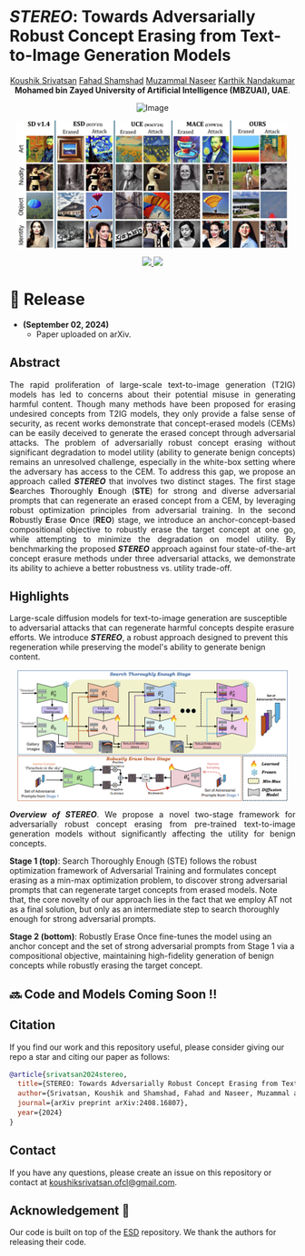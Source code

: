 
# ***STEREO***: Towards Adversarially Robust Concept Erasing from Text-to-Image Generation Models


<p align="center">
 <a href="https://koushiksrivats.github.io/">Koushik Srivatsan</a>
 <a href="https://fahadshamshad.github.io/">Fahad Shamshad</a>
 <a href="https://muzammal-naseer.com/">Muzammal Naseer</a>
 <a href="https://scholar.google.com.pk/citations?user=2qx0RnEAAAAJ&hl=en">Karthik Nandakumar</a>
 <br>
    <span style="font-size:1em; "><strong> Mohamed bin Zayed University of Artificial Intelligence (MBZUAI), UAE</strong>.</span>
</p>

<p align="center">
    <img src="https://i.imgur.com/waxVImv.png" alt="Image">
</p>


<p align="center">
  <img src="docs/static/images/teaser.jpg" align="center" width="95%">
</p>

<p align="center">
  <a href="https://arxiv.org/pdf/2408.16807" target='_blank'>
      <img src="https://img.shields.io/badge/arXiv-Paper-brown.svg">
  </a>

  <a href="https://koushiksrivats.github.io/robust-concept-erasing/" target='_blank'>
      <img src=https://img.shields.io/badge/Project-Website-87CEEB">
  </a>
</p>

# :rocket: Release
* **(September 02, 2024)**
  * Paper uploaded on arXiv.
 
## Abstract

**<p align="justify">** The rapid proliferation of large-scale text-to-image generation (T2IG) models has led to concerns about their potential misuse in generating harmful content. Though many methods have been proposed for erasing undesired concepts from T2IG models, they only provide a  false sense of security, as recent works demonstrate that concept-erased models (CEMs) can be easily deceived to generate the erased concept through adversarial attacks. The problem of adversarially robust concept erasing without significant degradation to model  utility (ability to generate benign concepts) remains an unresolved challenge, especially in the white-box setting where the adversary has access to the CEM. To address this gap, we propose an approach called ***STEREO*** that involves two distinct stages. The first   stage **S**earches **T**horoughly **E**nough (**STE**) for strong and diverse adversarial prompts that can regenerate an erased concept from a CEM, by leveraging robust optimization principles from adversarial training. In the second **R**obustly **E**rase **O**nce (**REO**) stage, we introduce an anchor-concept-based compositional objective to robustly erase the target concept at one go, while attempting to minimize the degradation on model utility. By benchmarking the proposed ***STEREO*** approach against four state-of-the-art concept erasure methods under three adversarial attacks, we demonstrate its ability to achieve a better robustness vs. utility trade-off.
 

## Highlights
Large-scale diffusion models for text-to-image generation are susceptible to adversarial attacks that can regenerate harmful concepts despite erasure efforts. We introduce ***STEREO***, a robust approach designed to prevent this regeneration while preserving the model's ability to generate benign content.

<p align="center">
  <img src="docs/static/images/pipeline.png" align="center" width="95%">
</p>


**<p align="justify">**
***Overview of STEREO***. 
We propose a novel two-stage framework for adversarially robust concept erasing from pre-trained text-to-image generation models without significantly affecting the utility for benign concepts. 

**Stage 1 (top)**: Search Thoroughly Enough (STE) follows the robust optimization framework of Adversarial Training and formulates concept erasing as a min-max optimization problem, to discover strong adversarial
prompts that can regenerate target concepts from erased models. Note that,  the core novelty of our approach lies in the fact that we employ AT not as a final solution, but only as an intermediate step to search thoroughly enough for strong adversarial prompts.

**Stage 2 (bottom)**: Robustly Erase Once fine-tunes the model using an anchor concept and the set of strong adversarial prompts from Stage 1 via a compositional objective, maintaining high-fidelity generation of benign concepts while robustly erasing the target concept.
 

## 🔜 Code and Models Coming Soon !!



## Citation
If you find our work and this repository useful, please consider giving our repo a star and citing our paper as follows:
```bibtex
@article{srivatsan2024stereo,
  title={STEREO: Towards Adversarially Robust Concept Erasing from Text-to-Image Generation Models},
  author={Srivatsan, Koushik and Shamshad, Fahad and Naseer, Muzammal and Nandakumar, Karthik},
  journal={arXiv preprint arXiv:2408.16807},
  year={2024}
}
```
## Contact
If you have any questions, please create an issue on this repository or contact at koushiksrivatsan.ofcl@gmail.com.

## Acknowledgement :pray:
Our code is built on top of the [ESD](https://github.com/rohitgandikota/erasing) repository. We thank the authors for releasing their code.
